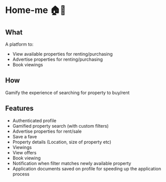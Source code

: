 # Home-me 🏠💙

## What
A platform to:
- View available properties for renting/purchasing
- Advertise properties for renting/purchasing
- Book viewings

## How
Gamify the experience of searching for property to buy/rent

## Features
- Authenticated profile
- Gamified property search (with custom filters)
- Advertise properties for rent/sale
- Save a fave
- Property details (Location, size of property etc)
- Viewings
- View offers
- Book viewing
- Notification when filter matches newly available property
- Application documents saved on profile for speeding up the application process
